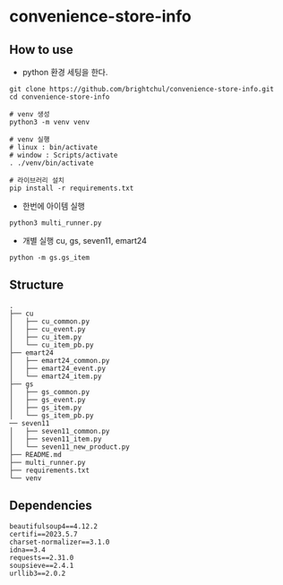 # convenience-store-info

## How to use 

- python 환경 세팅을 한다.

```shell
git clone https://github.com/brightchul/convenience-store-info.git
cd convenience-store-info

# venv 생성
python3 -m venv venv

# venv 실행
# linux : bin/activate
# window : Scripts/activate
. ./venv/bin/activate  

# 라이브러리 설치
pip install -r requirements.txt
```

- 한번에 아이템 실행
```shell
python3 multi_runner.py 
```


- 개별 실행 cu, gs, seven11, emart24
```shell
python -m gs.gs_item 
```



## Structure

```
.
├── cu
│   ├── cu_common.py
│   ├── cu_event.py
│   ├── cu_item.py
│   └── cu_item_pb.py
├── emart24
│   ├── emart24_common.py
│   ├── emart24_event.py
│   └── emart24_item.py
├── gs
│   ├── gs_common.py
│   ├── gs_event.py
│   ├── gs_item.py
│   └── gs_item_pb.py
── seven11
│   ├── seven11_common.py
│   ├── seven11_item.py
│   └── seven11_new_product.py
├── README.md
├── multi_runner.py
├── requirements.txt
└── venv
```

## Dependencies

```
beautifulsoup4==4.12.2
certifi==2023.5.7
charset-normalizer==3.1.0
idna==3.4
requests==2.31.0
soupsieve==2.4.1
urllib3==2.0.2
```
